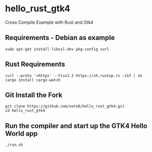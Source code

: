 # hello_rust_gtk4
Cross Compile Example with Rust and Gtk4

## Requirements - Debian as example
```
sudo apt-get install libssl-dev pkg-config curl
```

## Rust Requirements 
```
curl --proto '=https' --tlsv1.2 https://sh.rustup.rs -sSf | sh
cargo install cargo-watch 
```

## Git Install the Fork
```
git clone https://github.com/veto8/hello_rust_gtk4.git
cd hello_rust_gtk4

```

## Run the compiler and start up the GTK4 Hello World app
```
./run.sh
```
